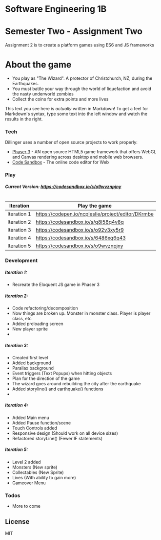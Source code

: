 # Software Engineering 1B
# Semester Two - Assignment Two

Assignment 2 is to create a platform games using ES6 and JS frameworks

# About the game

  - You play as "The Wizard". A protector of Christchurch, NZ, during the Earthquakes.
  - You must battle your way through the world of liquefaction and avoid the nasty underworld zombies
  - Collect the coins for extra points and more lives


This text you see here is *actually* written in Markdown! To get a feel for Markdown's syntax, type some text into the left window and watch the results in the right.

### Tech

Dillinger uses a number of open source projects to work properly:

* [Phaser 3](https://github.com/photonstorm/phaser) - AN open source HTML5 game framework that offers WebGL and Canvas rendering across desktop and mobile web browsers.
* [Code Sandbox](https://codesandbox.io/) - The online code editor for Web


### Play

##### Current Version: https://codesandbox.io/s/o9wvznpjny

#
| Iteration | Play the game |
| ------ | ------ |
| Iteration 1 | https://codepen.io/ncpleslie/project/editor/DKrmbe |
| Iteration 2 | https://codesandbox.io/s/q8l58q4v8q |
| Iteration 3 | https://codesandbox.io/s/o92v3xy5r9 |
| Iteration 4 | https://codesandbox.io/s/6486xq6q43 |
| Iteration 5 | https://codesandbox.io/s/o9wvznpjny |



### Development
##### Iteration 1: 

- Recreate the Eloquent JS game in Phaser 3

##### Iteration 2:

- Code refactoring/decomposition
- Now things are broken up. Monster in monster class. Player is player class, etc
- Added preloading screen
- New player sprite
- 
##### Iteration 3: 

- Created first level
- Added background
- Parallax background
- Event triggers (Text Popups) when hitting objects
- Plan for the direction of the game
- The wizard goes around rebuilding the city after the earthquake
- Added storyline() and earthquake() functions
- 
##### Iteration 4:

- Added Main menu
- Added Pause function/scene
- Touch Controls added
- Responsive design (Should work on all device sizes)
- Refactored storyLine() (Fewer IF statements)

##### Iteration 5:

- Level 2 added
- Monsters (New sprite)
- Collectables (New Sprite)
- Lives (With ability to gain more)
- Gameover Menu


### Todos

 - More to come

License
----

MIT
